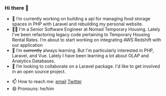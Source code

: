 ### Hi there 👋

<!--
**wadephillips/wadephillips** is a ✨ _special_ ✨ repository because its `README.md` (this file) appears on your GitHub profile.
-->


- 🔭 I’m currently working on building a api for managing food storage spaces in PHP with Laravel and rebuilding my personal website.
- 👷‍♂️ I'm a Senior Software Engineer at Nomad Temporary Housing. Lately I've been refactoring legacy code pertaining to Temporary Housing Rental Rates.  I'm about to start working on integrating AWS Redshift with our application
- 🌱 I’m ~~currently~~ always learning.  But I'm particularly interested in PHP, Laravel, and Vue.  Lately I have been learning a lot about OLAP and Analytics Databases.
- 👯 I’m looking to collaborate on a Laravel package.  I'd like to get involved in an open source project.
<!-- - 🤔 I’m looking for help with ... -->
<!-- - 💬 Ask me about . -->
- 📫 How to reach me: [email](mailto:hello@wadelp.com) [Twitter](https://twitter.com/thewadelp) 
- 😄 Pronouns: he/him
<!-- - ⚡ Fun fact: ... -->

